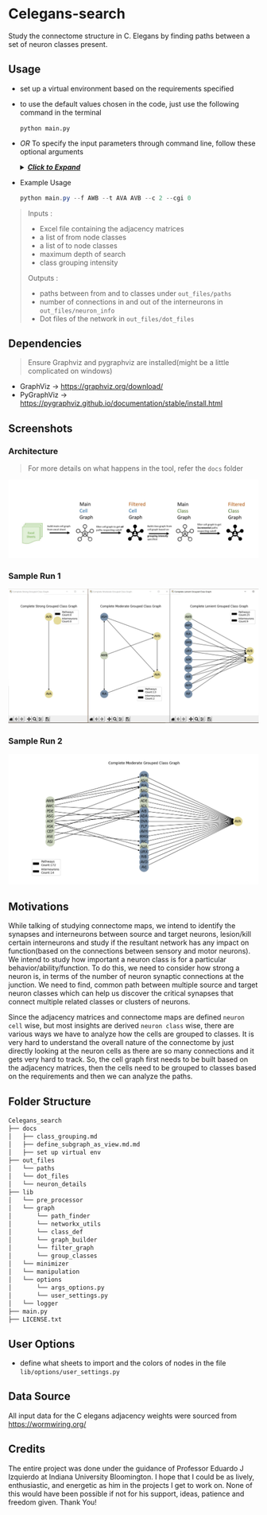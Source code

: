 # Celegans-search
Study the connectome structure in C. Elegans by finding paths between a set of neuron classes present.

## Usage

- set up a virtual environment based on the requirements specified

- to use the default values chosen in the code, just use the following command in the terminal

  `python main.py`

- *OR* To specify the input parameters through command line, follow these optional arguments

  <details>
      <summary><u><b><i>Click to Expand</i></b></u></summary>
      <ul>
    		<li><b>--f</b>
      		<ul>
        			<li>specifies a list of `FROM NEURON CLASSES` to find path to as target</li>
        			<li>default specified in code taken otherwise</li>
      		</ul>
    		</li>
    		<li> <b>--t</b>
      		<ul>
        			<li>specifies a list of `TO NEURON CLASSES` to find path to as target</li>
        			<li>follow similar guidelines as the --f argument</li>
        			<li>default specified in code taken otherwise</li>
      		</ul>
    		</li>
    		<li> <b>--cgi</b>
      		<ul>
        			<li>specifies the class grouping intensity</li>
                  <li> Options are
                      <ul>
                          <li>> <b>1</b> - <i>Strong</i>: *should have all possible combinations from source cells to target cells*</li>
                          <li> <b>2</b> - <b>Moderate(default)</b>:*All cells from source connect to at least one cell from target class*</li>
                          <li> <b>3</b> - <i>Lenient</i>: *Any one cell in from class, connect to at least 1 cell from target class*</li>
                          <li> <b>0</b> -<i>Show all graphs</i></li>
                      </ul>
    				</li>
              </ul>
          </li>
     		<li> <b>--c</b>
      		<ul>
        			<li>specifies the max distance cutoff depth to search till(default- 2)</li>
      		</ul>
          </li>
          <li> <b>--h</b>
      		<ul>
        			<li>to get a view of all optional parameters available</li>
      		</ul>
          </li>
  	</ul>
  </details>


- Example Usage

  ```powershell
  python main.py --f AWB --t AVA AVB --c 2 --cgi 0
  ```

> Inputs : 
>
> - Excel file containing the adjacency matrices
> - a list of from node classes
> - a list of to node classes
> - maximum depth of search
> - class grouping intensity
>
> Outputs :
>
> - paths between from and to classes under `out_files/paths`
> - number of connections in and out of the interneurons in `out_files/neuron_info`
> - Dot files of the network in `out_files/dot_files`

## Dependencies

> Ensure Graphviz and pygraphviz are installed(might be a little complicated on windows)

- GraphViz -> https://graphviz.org/download/
- PyGraphViz -> https://pygraphviz.github.io/documentation/stable/install.html

## Screenshots

### Architecture

> For more details on what happens in the tool, refer the `docs` folder

![Architecture](/docs/screenshots/architecture.JPG)

### Sample Run 1

![Sample Run 1](/docs/screenshots/sample_run1.JPG)



### Sample Run 2

![Sample Run 2](/docs/screenshots/sample_run2.JPG)

## Motivations

While talking of studying connectome maps, we intend to identify the synapses and interneurons between source and target neurons, lesion/kill certain interneurons and study if the resultant network has any impact on function(based on the connections between sensory and motor neurons). We intend to study how important a neuron class is for a particular behavior/ability/function. To do this, we need to consider how strong a neuron is, in terms of the number of neuron synaptic connections at the junction. We need to find, common path between multiple source and target neuron classes which can help us discover the critical synapses that connect multiple related classes or clusters of neurons. 

Since the adjacency matrices and connectome maps are defined `neuron cell` wise, but most insights are derived `neuron class` wise, there are various ways we have to analyze how the cells are grouped to classes. It is very hard to understand the overall nature of the connectome by just directly looking at the neuron cells as there are so many connections and it gets very hard to track. So, the cell graph first needs to be built based on the adjacency matrices, then the cells need to be grouped to classes based on the requirements and then we can analyze the paths. 

## Folder Structure


````
Celegans_search
├── docs
│   ├── class_grouping.md
│   ├── define_subgraph_as_view.md.md
│   ├── set up virtual env
├── out_files
│   └── paths
│   └── dot_files
│   └── neuron_details
├── lib
│   └── pre_processor
│   └── graph
│       └── path_finder
│       └── networkx_utils
│       └── class_def
│       └── graph_builder
│       └── filter_graph
│       └── group_classes
│   └── minimizer
│   └── manipulation
│   └── options
│       └── args_options.py
│       └── user_settings.py
│   └── logger
├── main.py
├── LICENSE.txt
````

## User Options

- define what sheets to import and the colors of nodes in the file `lib/options/user_settings.py`

## Data Source

All input data for the C elegans adjacency weights were sourced from https://wormwiring.org/

## Credits

The entire project was done under the guidance of Professor Eduardo J Izquierdo at Indiana University Bloomington. I hope that I could be as lively, enthusiastic, and energetic as him in the projects I get to work on. None of this would have been possible if not for his support, ideas, patience and freedom given. Thank You!